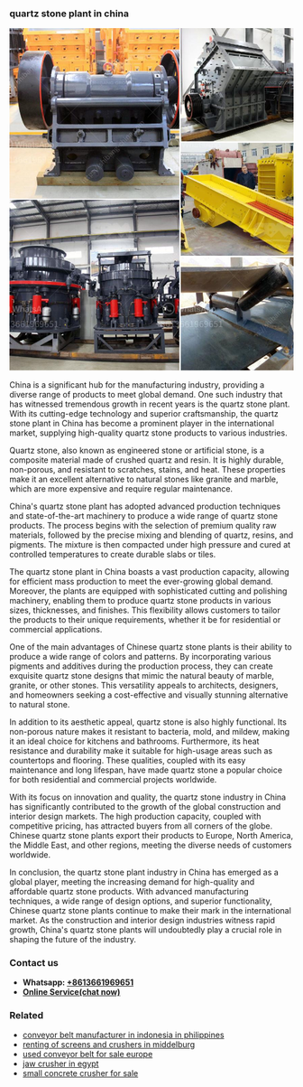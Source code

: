 <h3>quartz stone plant in china</h3><img src='1703042381.jpg' alt=''><p>China is a significant hub for the manufacturing industry, providing a diverse range of products to meet global demand. One such industry that has witnessed tremendous growth in recent years is the quartz stone plant. With its cutting-edge technology and superior craftsmanship, the quartz stone plant in China has become a prominent player in the international market, supplying high-quality quartz stone products to various industries.</p><p>Quartz stone, also known as engineered stone or artificial stone, is a composite material made of crushed quartz and resin. It is highly durable, non-porous, and resistant to scratches, stains, and heat. These properties make it an excellent alternative to natural stones like granite and marble, which are more expensive and require regular maintenance.</p><p>China's quartz stone plant has adopted advanced production techniques and state-of-the-art machinery to produce a wide range of quartz stone products. The process begins with the selection of premium quality raw materials, followed by the precise mixing and blending of quartz, resins, and pigments. The mixture is then compacted under high pressure and cured at controlled temperatures to create durable slabs or tiles.</p><p>The quartz stone plant in China boasts a vast production capacity, allowing for efficient mass production to meet the ever-growing global demand. Moreover, the plants are equipped with sophisticated cutting and polishing machinery, enabling them to produce quartz stone products in various sizes, thicknesses, and finishes. This flexibility allows customers to tailor the products to their unique requirements, whether it be for residential or commercial applications.</p><p>One of the main advantages of Chinese quartz stone plants is their ability to produce a wide range of colors and patterns. By incorporating various pigments and additives during the production process, they can create exquisite quartz stone designs that mimic the natural beauty of marble, granite, or other stones. This versatility appeals to architects, designers, and homeowners seeking a cost-effective and visually stunning alternative to natural stone.</p><p>In addition to its aesthetic appeal, quartz stone is also highly functional. Its non-porous nature makes it resistant to bacteria, mold, and mildew, making it an ideal choice for kitchens and bathrooms. Furthermore, its heat resistance and durability make it suitable for high-usage areas such as countertops and flooring. These qualities, coupled with its easy maintenance and long lifespan, have made quartz stone a popular choice for both residential and commercial projects worldwide.</p><p>With its focus on innovation and quality, the quartz stone industry in China has significantly contributed to the growth of the global construction and interior design markets. The high production capacity, coupled with competitive pricing, has attracted buyers from all corners of the globe. Chinese quartz stone plants export their products to Europe, North America, the Middle East, and other regions, meeting the diverse needs of customers worldwide.</p><p>In conclusion, the quartz stone plant industry in China has emerged as a global player, meeting the increasing demand for high-quality and affordable quartz stone products. With advanced manufacturing techniques, a wide range of design options, and superior functionality, Chinese quartz stone plants continue to make their mark in the international market. As the construction and interior design industries witness rapid growth, China's quartz stone plants will undoubtedly play a crucial role in shaping the future of the industry.</p><h3>Contact us</h3><ul><li><strong>Whatsapp:&nbsp;<a href="https://wa.me/8613661969651">+8613661969651</a></strong></li><li><a href="https://swt.shibang-china.com/?git&amp;zhl&amp;quartz stone plant in china"><strong>Online Service(chat now)</strong></a></li></ul><h3>Related</h3><ul><li><a href='conveyor belt manufacturer in indonesia in philippines.md'>conveyor belt manufacturer in indonesia in philippines</a></li><li><a href='renting of screens and crushers in middelburg.md'>renting of screens and crushers in middelburg</a></li><li><a href='used conveyor belt for sale europe.md'>used conveyor belt for sale europe</a></li><li><a href='jaw crusher in egypt.md'>jaw crusher in egypt</a></li><li><a href='small concrete crusher for sale.md'>small concrete crusher for sale</a></li></ul>